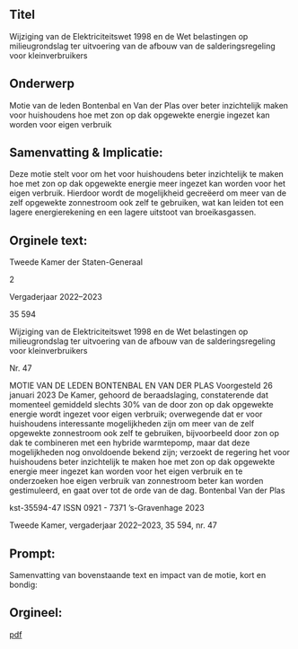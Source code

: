 ## Titel
Wijziging van de Elektriciteitswet 1998 en de Wet belastingen op milieugrondslag ter uitvoering van de afbouw van de salderingsregeling voor kleinverbruikers
## Onderwerp
Motie van de leden Bontenbal en Van der Plas over beter inzichtelijk maken voor huishoudens hoe met zon op dak opgewekte energie ingezet kan worden voor eigen verbruik
## Samenvatting & Implicatie:

Deze motie stelt voor om het voor huishoudens beter inzichtelijk te maken hoe met zon op dak opgewekte energie meer ingezet kan worden voor het eigen verbruik. Hierdoor wordt de mogelijkheid gecreëerd om meer van de zelf opgewekte zonnestroom ook zelf te gebruiken, wat kan leiden tot een lagere energierekening en een lagere uitstoot van broeikasgassen.
## Orginele text:


Tweede Kamer der Staten-Generaal

2

Vergaderjaar 2022–2023

35 594

Wijziging van de Elektriciteitswet 1998 en de
Wet belastingen op milieugrondslag ter
uitvoering van de afbouw van de
salderingsregeling voor kleinverbruikers

Nr. 47

MOTIE VAN DE LEDEN BONTENBAL EN VAN DER PLAS
Voorgesteld 26 januari 2023
De Kamer,
gehoord de beraadslaging,
constaterende dat momenteel gemiddeld slechts 30% van de door zon op
dak opgewekte energie wordt ingezet voor eigen verbruik;
overwegende dat er voor huishoudens interessante mogelijkheden zijn
om meer van de zelf opgewekte zonnestroom ook zelf te gebruiken,
bijvoorbeeld door zon op dak te combineren met een hybride
warmtepomp, maar dat deze mogelijkheden nog onvoldoende bekend
zijn;
verzoekt de regering het voor huishoudens beter inzichtelijk te maken hoe
met zon op dak opgewekte energie meer ingezet kan worden voor het
eigen verbruik en te onderzoeken hoe eigen verbruik van zonnestroom
beter kan worden gestimuleerd,
en gaat over tot de orde van de dag.
Bontenbal
Van der Plas

kst-35594-47
ISSN 0921 - 7371
’s-Gravenhage 2023

Tweede Kamer, vergaderjaar 2022–2023, 35 594, nr. 47


## Prompt:
Samenvatting van bovenstaande text en impact van de motie, kort en bondig:

## Orgineel:
[pdf](https://gegevensmagazijn.tweedekamer.nl/OData/v4/2.0/Document(84541a75-7aec-4698-8855-c1348be015df)/resource)
